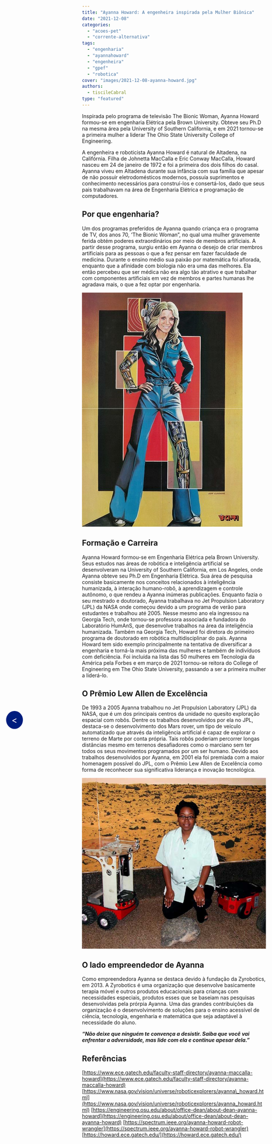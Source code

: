 ```yaml
---
title: "Ayanna Howard: A engenheira inspirada pela Mulher Biônica"
date: "2021-12-08"
categories: 
  - "acoes-pet"
  - "corrente-alternativa"
tags: 
  - "engenharia"
  - "ayannahoward"
  - "engenheira"
  - "gpef"
  - "robotica"
cover: "images/2021-12-08-ayanna-howard.jpg"
authors: 
  - tiscileCabral
type: "featured"
---
```


<!--Botão para voltar para a página anterior (posts do corrente alternativa)-->
<div style="position: fixed; top: 50%; left: 20px; background-color: #001D7E; color: white; padding: 10px 15px; border-radius: 50%; text-decoration: none; font-size: 24px; z-index: 1000;">
  <a href="javascript:history.back()" style="color: white; text-decoration: none;">&lt;</a>
</div>

Inspirada pelo programa de televisão The Bionic Woman, Ayanna Howard formou-se em engenharia Elétrica pela Brown University. Obteve seu Ph.D na mesma área pela University of Southern California, e em 2021 tornou-se a primeira mulher a liderar The Ohio State University College of Engineering.

A engenheira e roboticista Ayanna Howard é natural de Altadena, na Califórnia. Filha de Johnetta MacCalla e Eric Conway MacCalla, Howard nasceu em 24 de janeiro de 1972 e foi a primeira dos dois filhos do casal. Ayanna viveu em Altadena durante sua infância com sua família que apesar de não possuir eletrodomésticos modernos, possuía suprimentos e conhecimento necessários para construí-los e consertá-los, dado que seus pais trabalhavam na área de Engenharia Elétrica e programação de computadores.

## Por que engenharia?

Um dos programas preferidos de Ayanna quando criança era o programa de TV, dos anos 70, ‘The Bionic Woman”, no qual uma mulher gravemente ferida obtém poderes extraordinários por meio de membros artificiais. A partir desse programa, surgiu então em Ayanna o desejo de criar membros artificiais para as pessoas o que a fez pensar em fazer faculdade de medicina. Durante o ensino médio sua paixão por matemática foi aflorada, enquanto que a afinidade com biologia não era uma das melhores. Ela então percebeu que ser médica não era algo tão atrativo e que trabalhar com componentes artificiais em vez de membros e partes humanas lhe agradava mais, o que a fez optar por engenharia.

![Cartoon of a cybernetic woman](images/wJgwZe3.jpg)

## Formação e Carreira

Ayanna Howard formou-se em Engenharia Elétrica pela Brown University. Seus estudos nas áreas de robótica e inteligência artificial se desenvolveram na University of Southern California, em Los Angeles, onde Ayanna obteve seu Ph.D em Engenharia Elétrica. Sua área de pesquisa consiste basicamente nos conceitos relacionados à inteligência humanizada, à interação humano-robô, à aprendizagem e controle autônomo, o que rendeu a Ayanna inúmeras publicações. Enquanto fazia o seu mestrado e doutorado, Ayanna trabalhava no Jet Propulsion Laboratory (JPL) da NASA onde começou devido a um programa de verão para estudantes e trabalhou até 2005. Nesse mesmo ano ela ingressou na Georgia Tech, onde tornou-se professora associada e fundadora do Laboratório HumAnS, que desenvolve trabalhos na área da inteligência humanizada. Também na Georgia Tech, Howard foi diretora do primeiro programa de doutorado em robótica multidisciplinar do país. Ayanna Howard tem sido exemplo principalmente na tentativa de diversificar a engenharia e torná-la mais próxima das mulheres e também de indivíduos com deficiência. Foi incluída na lista das 50 mulheres em Tecnologia da América pela Forbes e em março de 2021 tornou-se reitora do College of Engineering em The Ohio State University, passando a ser a primeira mulher a liderá-lo.

## O Prêmio Lew Allen de Excelência

De 1993 a 2005 Ayanna trabalhou no Jet Propulsion Laboratory (JPL) da NASA, que é um dos principais centros da unidade no quesito exploração espacial com robôs. Dentre os trabalhos desenvolvidos por ela no JPL, destaca-se o desenvolvimento dos Mars rover, um tipo de veículo automatizado que através da inteligência artificial é capaz de explorar o terreno de Marte por conta própria. Tais robôs poderiam percorrer longas distâncias mesmo em terrenos desafiadores como o marciano sem ter todos os seus movimentos programados por um ser humano. Devido aos trabalhos desenvolvidos por Ayanna, em 2001 ela foi premiada com a maior homenagem possível do JPL, com o Prêmio Lew Allen de Excelência como forma de reconhecer sua significativa liderança e inovação tecnológica.

![Ayanna](images/QBpd1hk.jpg)

## O lado empreendedor de Ayanna

Como empreendedora Ayanna se destaca devido à fundação da Zyrobotics, em 2013. A Zyrobotics é uma organização que desenvolve basicamente terapia móvel e outros produtos educacionais para crianças com necessidades especiais, produtos esses que se baseiam nas pesquisas desenvolvidas pela prórpia Ayanna. Uma das grandes contribuições da organização é o desenvolvimento de soluções para o ensino acessível de ciência, tecnologia, engenharia e matemática que seja adaptável à necessidade do aluno.

_**“Não deixe que ninguém te convença a desistir. Saiba que você vai enfrentar a adversidade, mas lide com ela e continue apesar dela.”**_

## Referências

[https://www.ece.gatech.edu/faculty-staff-directory/ayanna-maccalla-howard](https://www.ece.gatech.edu/faculty-staff-directory/ayanna-maccalla-howard) [https://www.nasa.gov/vision/universe/roboticexplorers/ayanna\_howard.html](https://www.nasa.gov/vision/universe/roboticexplorers/ayanna_howard.html) [https://engineering.osu.edu/about/office-dean/about-dean-ayanna-howard](https://engineering.osu.edu/about/office-dean/about-dean-ayanna-howard) [https://spectrum.ieee.org/ayanna-howard-robot-wrangler](https://spectrum.ieee.org/ayanna-howard-robot-wrangler) [https://howard.ece.gatech.edu/](https://howard.ece.gatech.edu/)
